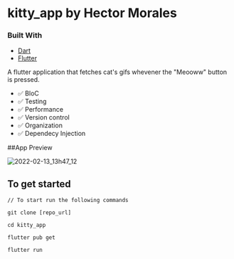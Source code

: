 # kitty_app by Hector Morales

### Built With

* [Dart](https://dart.dev)
* [Flutter](https://flutter.dev)

A flutter application that fetches cat's gifs whevener the "Meooww" button is pressed.

- ✅  BloC
- ✅  Testing
- ✅  Performance
- ✅  Version control
- ✅  Organization
- ✅  Dependecy Injection

##App Preview


![2022-02-13_13h47_12](https://user-images.githubusercontent.com/37377399/153772284-0a433c70-0324-415c-9523-a05907817e93.png)


## To get started 
```
// To start run the following commands 

git clone [repo_url]

cd kitty_app

flutter pub get

flutter run 
```



```
